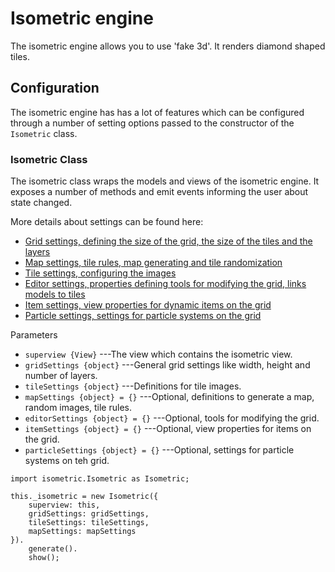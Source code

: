 # Isometric engine

The isometric engine allows you to use 'fake 3d'. It renders diamond shaped tiles.

## Configuration

The isometric engine has has a lot of features which can be configured through a number of setting options
passed to the constructor of the `Isometric` class.

### Isometric Class

The isometric class wraps the models and views of the isometric engine. It exposes a number of methods and 
emit events informing the user about state changed.

More details about settings can be found here:
 + [Grid settings, defining the size of the grid, the size of the tiles and the layers](grid.md)
 + [Map settings, tile rules, map generating and tile randomization](map.md)
 + [Tile settings, configuring the images](tiles.md)
 + [Editor settings, properties defining tools for modifying the grid, links models to tiles](editor.md)
 + [Item settings, view properties for dynamic items on the grid](items.md)
 + [Particle settings, settings for particle systems on the grid](particles.md)

Parameters
 + `superview {View}` ---The view which contains the isometric view.
 + `gridSettings {object}` ---General grid settings like width, height and number of layers.
 + `tileSettings {object}` ---Definitions for tile images.
 + `mapSettings {object} = {}` ---Optional, definitions to generate a map, random images, tile rules.
 + `editorSettings {object} = {}` ---Optional, tools for modifying the grid.
 + `itemSettings {object} = {}` ---Optional, view properties for items on the grid.
 + `particleSettings {object} = {}` ---Optional, settings for particle systems on teh grid.

~~~
import isometric.Isometric as Isometric;

this._isometric = new Isometric({
	superview: this,
	gridSettings: gridSettings,
	tileSettings: tileSettings,
	mapSettings: mapSettings
}).
	generate().
	show();
~~~
